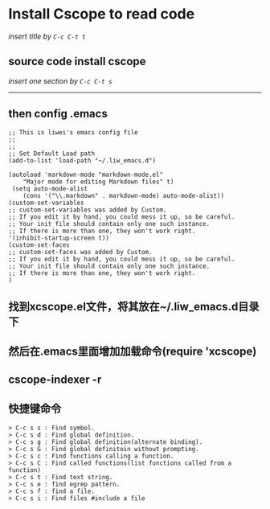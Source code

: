 Install Cscope to read code
==========

*insert title by `C-c C-t t`*

source code install cscope
----------

*insert one section by `C-c C-t s`*



* * * * *

## then config .emacs ##

	;; This is liwei's emacs config file
	;;
	;;
	;; Set Default Load path
	(add-to-list 'load-path "~/.liw_emacs.d")

	(autoload 'markdown-mode "markdown-mode.el"
        "Major mode for editing Markdown files" t)
     (setq auto-mode-alist
        (cons '("\\.markdown" . markdown-mode) auto-mode-alist))
	(custom-set-variables
	;; custom-set-variables was added by Custom.
	;; If you edit it by hand, you could mess it up, so be careful.
	;; Your init file should contain only one such instance.
	;; If there is more than one, they won't work right.
	'(inhibit-startup-screen t))
	(custom-set-faces
	;; custom-set-faces was added by Custom.
	;; If you edit it by hand, you could mess it up, so be careful.
	;; Your init file should contain only one such instance.
	;; If there is more than one, they won't work right.
	)

## 找到xcscope.el文件，将其放在~/.liw_emacs.d目录下 ##

## 然后在.emacs里面增加加载命令(require 'xcscope) ##

## cscope-indexer -r ##

## 快捷键命令 ##

	> C-c s s : Find symbol.
	> C-c s d : Find global definition.
	> C-c s g : Find global definition(alternate binding).
	> C-c s G : Find global definitoin without prompting.
	> C-c s c : Find functions calling a function.
	> C-c s C : Find called functions(list functions called from a function)
	> C-c s t : Find text string.
	> C-c s e : find egrep pattern.
	> C-c s f : find a file.
	> C-c s i : Find files #include a file

